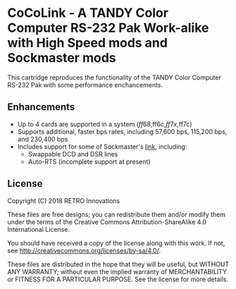 # CoCoLink - A TANDY Color Computer RS-232 Pak Work-alike with High Speed mods and Sockmaster mods
This cartridge reproduces the functionality of the TANDY Color Computer RS-232 Pak with some performance enchancements.

## Enhancements
* Up to 4 cards are supported in a system ($ff68,$ff6c,$ff7x,$ff7c)
* Supports additional, faster bps rates, including 57,600 bps, 115,200 bps, and 230,400 bps
* Includes support for some of Sockmaster's [link](http://users.axess.com/twilight/sock/rs232.html "mods"), including:
  * Swappable DCD and DSR lines
  * Auto-RTS (incomplete support at present)

## License
Copyright (C) 2018  RETRO Innovations

These files are free designs; you can redistribute them and/or modify
them under the terms of the Creative Commons Attribution-ShareAlike 
4.0 International License.

You should have received a copy of the license along with this
work. If not, see <http://creativecommons.org/licenses/by-sa/4.0/>.

These files are distributed in the hope that they will be useful,
but WITHOUT ANY WARRANTY; without even the implied warranty of
MERCHANTABILITY or FITNESS FOR A PARTICULAR PURPOSE.  See the
license for more details.


